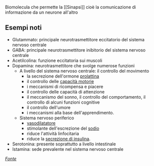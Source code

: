 Biomolecula che permette la [[Sinapsi]] cioè la comunicazione di informazione da un neurone all'altro
## Esempi noti

* Glutammato: principale neurotrasmettitore eccitatorio del sistema nervoso centrale
* GABA: principale neurotrasmettitore inibitorio del sistema nervoso centrale
* Acetilcolina: funzione eccitatoria sui muscoli
* Dopamina: neurotrasmettitore che svolge numerose funzioni
	* A livello del sistema nervoso centrale: il controllo del movimento
		* la secrezione dell'ormone [prolattina](https://www.my-personaltrainer.it/fisiologia/ormoni/prolattina.html)
		* il controllo delle [capacità motorie](https://www.my-personaltrainer.it/allenamento/capacita-motorie.html "Capacità Motorie: Quali Sono?")
		* i meccanismi di ricompensa e piacere
		* il controllo delle capacità di attenzione
		* il meccanismo del sonno, il controllo del comportamento, il controllo di alcuni funzioni cognitive
		* il controllo dell'umore
		* i meccanismi alla base dell'apprendimento. 
	* Sistema nervoso periferico
		* [vasodilatatore](https://www.my-personaltrainer.it/erboristeria/vasodilatatrici.html)
		* stimolante dell'escrezione del [sodio](https://www.my-personaltrainer.it/sali-minerali/sodio.html "Sodio")
		* riduce l'attività linfocitaria
		* riduce la [secrezione di insulina](https://www.my-personaltrainer.it/fisiologia/ormoni/insulina.html).
* Serotonina: presente soprattutto a livello intestinale
* Istamina: sede prevalente nel sistema nervoso centrale

*[Fonte](https://www.my-personaltrainer.it/fisiologia/neurotrasmettitori.html)*